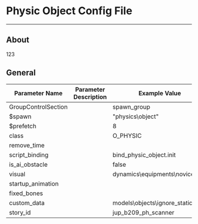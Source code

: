 # Physic Object Config File

___

## About

123

## General

| Parameter Name | Parameter Description | Example Value | Possible Parameters |
|---|---|---|---|
| GroupControlSection |  | spawn_group |  |
| $spawn |  | "physics\object" |  |
| $prefetch |  | 8 |  |
| class |  | O_PHYSIC |  |
| remove_time |  |  |  |
| script_binding |  | bind_physic_object.init |  |
| is_ai_obstacle |  | false |  |
| visual |  | dynamics\equipments\novice_suit |  |
| startup_animation |  |  |  |
| fixed_bones |  |  |  |
| custom_data |  | models\objects\ignore_static.ltx |  |
| story_id |  | jup_b209_ph_scanner |  |
